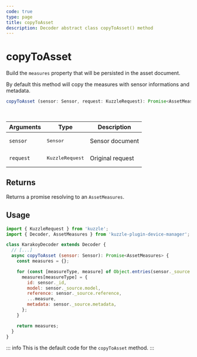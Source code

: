 ```yaml
---
code: true
type: page
title: copyToAsset
description: Decoder abstract class copyToAsset() method
---
```


# copyToAsset

Build the `measures` property that will be persisted in the asset document.

By default this method will copy the measures with sensor informations and metadata.

```ts
copyToAsset (sensor: Sensor, request: KuzzleRequest): Promise<AssetMeasures>
```

<br/>

| Arguments | Type                     | Description      |
|-----------|--------------------------|------------------|
| `sensor`  | <pre>Sensor</pre>        | Sensor document  |
| `request` | <pre>KuzzleRequest</pre> | Original request |

## Returns

Returns a promise resolving to an `AssetMeasures`.

## Usage


```js
import { KuzzleRequest } from 'kuzzle';
import { Decoder, AssetMeasures } from 'kuzzle-plugin-device-manager';

class KarakoyDecoder extends Decoder {
  // [...]
  async copyToAsset (sensor: Sensor): Promise<AssetMeasures> {
    const measures = {};

    for (const [measureType, measure] of Object.entries(sensor._source.measures)) {
      measures[measureType] = {
        id: sensor._id,
        model: sensor._source.model,
        reference: sensor._source.reference,
        ...measure,
        metadata: sensor._source.metadata,
      };
    }

    return measures;
  }
}
```

::: info
This is the default code for the `copyToAsset` method.
:::